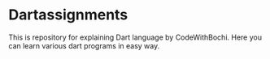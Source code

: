 # Dartassignments
This is repository for explaining Dart language by CodeWithBochi.
Here you can learn various dart programs in easy way.
